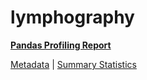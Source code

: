 # lymphography

[**Pandas Profiling Report**](https://epistasislab.github.io/penn-ml-benchmarks/profile/lymphography.html)

[Metadata](metadata.yaml) | [Summary Statistics](summary_stats.tsv)
